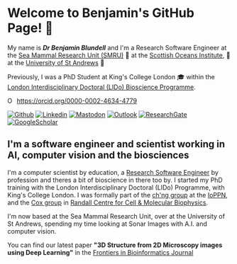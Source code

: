 # Welcome to Benjamin's GitHub Page! 👋

My name is **_Dr Benjamin Blundell_** and I'm a Research Software Engineer at the [Sea Mammal Research Unit (SMRU)](http://www.smru.st-andrews.ac.uk/) 🦭 at the [Scottish Oceans Institute](https://soi.st-andrews.ac.uk/), 🐋 at the [University of St Andrews](https://www.st-andrews.ac.uk/) 🐳

Previously, I was a PhD Student at King's College London 🎓 within the [London Interdisciplinary Doctoral (LIDo) Bioscience Programme](https://www.lido-dtp.ac.uk/about-us "LIDo Doctoral Programme").

<div itemscope itemtype="https://schema.org/Person"><a itemprop="sameAs" content="https://orcid.org/0000-0002-4634-4779" href="https://orcid.org/0000-0002-4634-4779" target="orcid.widget" rel="me noopener noreferrer" style="vertical-align:top;"><img src="https://orcid.org/sites/default/files/images/orcid_16x16.png" style="width:1em;margin-right:.5em;" alt="ORCID iD icon">https://orcid.org/0000-0002-4634-4779</a></div>

[![Github](https://img.shields.io/badge/-Github-000?style=flat&logo=Github&logoColor=white)](https://github.com/onidaito)
[![Linkedin](https://img.shields.io/badge/-LinkedIn-blue?style=flat&logo=Linkedin&logoColor=white)](https://www.linkedin.com/in/benjamincpu/)
[![Mastodon](https://img.shields.io/badge/Mastodon)](https://img.shields.io/mastodon/follow/:000220949)
[![Outlook](https://img.shields.io/badge/-Outlook-0078D4?style=flat&logo=Microsoft-Outlook&logoColor=white)](mailto:benjamin.blundell@kcl.ac.uk)
[![ResearchGate](https://img.shields.io/badge/-ResearchGate-green?style=flat&logo=ResearchGate&logoColor=white)](https://www.researchgate.net/profile/Benjamin-Blundell)
[![GoogleScholar](https://img.shields.io/badge/-Google%20Scholar-9cf?style=flat&logo=Google&logoColor=white)](https://scholar.google.com/citations?user=ROthcOoAAAAJ&hl=en&oi=sra)

## I'm a software engineer and scientist working in AI, computer vision and the biosciences

I'm a computer scientist by education, a [Research Software Engineer](https://society-rse.org/) by profession and theres a bit of bioscience in there too by. I started my PhD training with the London Interdisciplinary Doctoral (LIDo) Programme, with King's College London. I was formally part of the [ch'ng group](https://kclpure.kcl.ac.uk/portal/queelim.html) at the [IoPPN](https://www.kcl.ac.uk/ioppn/about), and the [Cox group](https://www.kcl.ac.uk/lsm/research/divisions/randall/research/sections/motility/cox/coxsusan) in [Randall Centre for Cell & Molecular Biophysics](https://www.kcl.ac.uk/randall).

I'm now based at the Sea Mammal Research Unit, over at the University of St Andrews, spending my time looking at Sonar Images with A.I. and computer vision.

You can find our latest paper **"3D Structure from 2D Microscopy images using Deep Learning"** in the [Frontiers in Bioinformatics Journal](https://www.frontiersin.org/articles/10.3389/fbinf.2021.740342/full)
